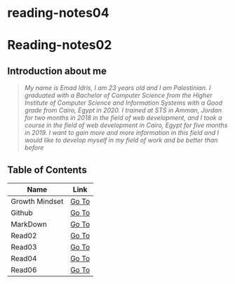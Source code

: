 # reading-notes04

# Reading-notes02

## Introduction about me
> *My name is Emad Idris, I am 23 years old and I am Palestinian. I graduated with a Bachelor of Computer Science from the Higher Institute of Computer Science and Information Systems with a Good grade from Cairo, Egypt in 2020. I trained at STS in Amman, Jordan for two months in 2018 in the field of web development, and I took a course in the field of web development in Cairo, Egypt for five months in 2019. I want to gain more and more information in this field and I would like to develop myself in my field of work and be better than before*


## Table of Contents

Name | Link 
-----| -----
Growth Mindset | [Go To](https://emadidris.github.io/Reading-notes04/GrowthMindset)
Github         | [Go To](https://emadidris.github.io/Reading-notes04/Github)
MarkDown       | [Go To](https://emadidris.github.io/Reading-notes04/MarkDown)
Read02         | [Go To](https://emadidris.github.io/Reading-notes04/Read02)
Read03         | [Go To](https://emadidris.github.io/Reading-notes04/Read03)
Read04         | [Go To](https://emadidris.github.io/Reading-notes04/Read04)
Read06         | [Go To](https://emadidris.github.io/Reading-notes04/Read06)
